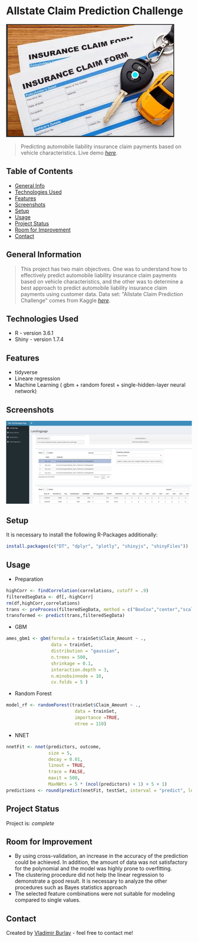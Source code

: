 # Allstate Claim Prediction Challenge

![image](https://github.com/vburlay/allstate_claim_prediction/raw/main/image/claim.png ) 

> Predicting automobile liability insurance claim payments based on vehicle characteristics.
> Live demo [_here_](https://mm6iv5-vladimir-burlay.shinyapps.io/Allstate_Claim_Prediction_Challenge/?_ga=2.78724884.1491513741.1672011004-1138473289.1668534479).
 
## Table of Contents 

* [General Info](#general-information)
* [Technologies Used](#technologies-used)
* [Features](#features)
* [Screenshots](#screenshots)
* [Setup](#setup)
* [Usage](#usage)
* [Project Status](#project-status)
* [Room for Improvement](#room-for-improvement)
* [Contact](#contact)



## General Information

> This project has two main objectives. One was to understand how to effectively predict automobile liability insurance claim payments based on vehicle characteristics, and the other was to determine a best approach to predict automobile liability insurance claim payments using customer data. 
 > Data set: "Allstate Claim Prediction Challenge" comes from Kaggle [_here_](https://www.kaggle.com/c/ClaimPredictionChallenge/overview).

## Technologies Used
- R - version 3.6.1
- Shiny - version 1.7.4

## Features
- tidyverse
- Lineare regression
- Machine Learning ( gbm + random forest + single-hidden-layer neural network)


## Screenshots

![Example screenshot](https://github.com/vburlay/allstate_claim_prediction/raw/main/image/shiny.PNG)

## Setup

It is necessary to install the following R-Packages additionally: 
```r
install.packages(c("DT", "dplyr", "plotly", "shinyjs", "shinyFiles"))
```

## Usage

* Preparation
```r
highCorr <- findCorrelation(correlations, cutoff = .9)
filteredSegData <- df[,-highCorr]
rm(df,highCorr,correlations)
trans <- preProcess(filteredSegData, method = c("BoxCox","center","scale","pca"))
transformed <- predict(trans,filteredSegData)
```
* GBM
```r
ames_gbm1 <- gbm(formula = trainSet$Claim_Amount ~ .,
                 data = trainSet,
                 distribution = "gaussian",
                 n.trees = 500,
                 shrinkage = 0.1,
                 interaction.depth = 3,
                 n.minobsinnode = 10,
                 cv.folds = 5 )
```                 
* Random Forest
```r
model_rf <- randomForest(trainSet$Claim_Amount ~ .,
                          data = trainSet,
                          importance =TRUE,
                          ntree = 110)
```
* NNET
```r
nnetFit <- nnet(predictors, outcome,
                size = 5,
                decay = 0.01,
                linout = TRUE,
                trace = FALSE,
                maxit = 500,
                MaxNWts = 5 * (ncol(predictors) + 1) + 5 + 1)
predictions <- round(predict(nnetFit, testSet, interval = "predict", level = 0.95),2)
```
## Project Status

Project is: _complete_ 


## Room for Improvement

* By using cross-validation, an increase in the accuracy of the prediction could be achieved. In addition, the amount  of data was not satisfactory for the polynomial and the model was highly prone to overfitting.
* The clustering procedure did not help the linear regression to demonstrate a good result. It is necessary to analyze the other procedures such as Bayes statistics approach 
* The selected feature combinations were not suitable for modeling compared to single values.


## Contact
Created by [Vladimir Burlay](wladimir.burlay@gmail.com) - feel free to contact me!

